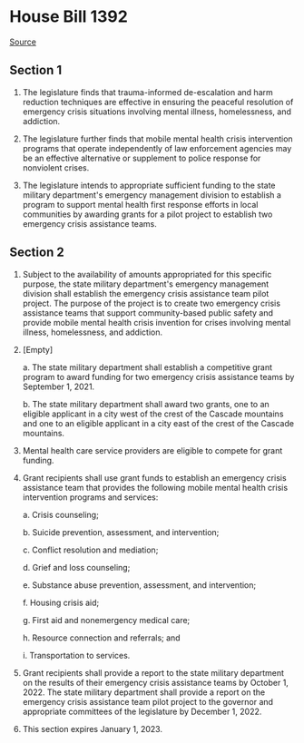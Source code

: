 # House Bill 1392

[Source](http://lawfilesext.leg.wa.gov/biennium/2021-22/Pdf/Bills/House%20Bills/1392.pdf)
## Section 1
1. The legislature finds that trauma-informed de-escalation and harm reduction techniques are effective in ensuring the peaceful resolution of emergency crisis situations involving mental illness, homelessness, and addiction.

2. The legislature further finds that mobile mental health crisis intervention programs that operate independently of law enforcement agencies may be an effective alternative or supplement to police response for nonviolent crises.

3. The legislature intends to appropriate sufficient funding to the state military department's emergency management division to establish a program to support mental health first response efforts in local communities by awarding grants for a pilot project to establish two emergency crisis assistance teams.


## Section 2
1. Subject to the availability of amounts appropriated for this specific purpose, the state military department's emergency management division shall establish the emergency crisis assistance team pilot project. The purpose of the project is to create two emergency crisis assistance teams that support community-based public safety and provide mobile mental health crisis invention for crises involving mental illness, homelessness, and addiction.

2. [Empty]

    a. The state military department shall establish a competitive grant program to award funding for two emergency crisis assistance teams by September 1, 2021.

    b. The state military department shall award two grants, one to an eligible applicant in a city west of the crest of the Cascade mountains and one to an eligible applicant in a city east of the crest of the Cascade mountains.

3. Mental health care service providers are eligible to compete for grant funding.

4. Grant recipients shall use grant funds to establish an emergency crisis assistance team that provides the following mobile mental health crisis intervention programs and services:

    a. Crisis counseling;

    b. Suicide prevention, assessment, and intervention;

    c. Conflict resolution and mediation;

    d. Grief and loss counseling;

    e. Substance abuse prevention, assessment, and intervention;

    f. Housing crisis aid;

    g. First aid and nonemergency medical care;

    h. Resource connection and referrals; and

    i. Transportation to services.

5. Grant recipients shall provide a report to the state military department on the results of their emergency crisis assistance teams by October 1, 2022. The state military department shall provide a report on the emergency crisis assistance team pilot project to the governor and appropriate committees of the legislature by December 1, 2022.

6. This section expires January 1, 2023.

